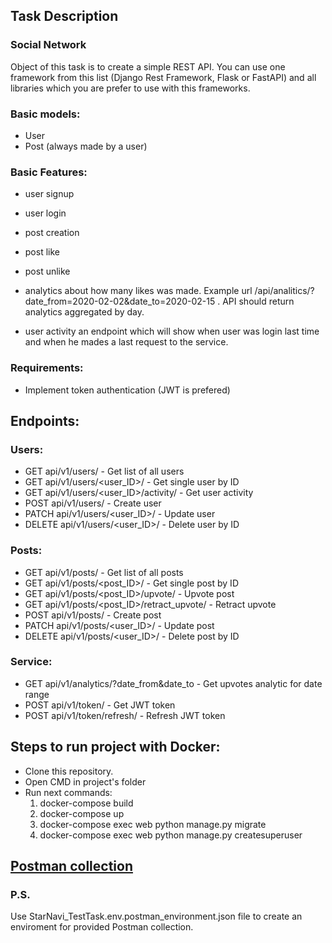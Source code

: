 ## **Task Description**

### **Social Network**
Object of this task is to create a simple REST API. You can use one framework from this list
(Django Rest Framework, Flask or FastAPI) and all libraries which you are prefer to use with
this frameworks.

### **Basic models:**
- User
- Post (always made by a user)

### **Basic Features:**
- user signup

- user login

- post creation

- post like

- post unlike

- analytics about how many likes was made. Example url
/api/analitics/?date_from=2020-02-02&date_to=2020-02-15 . API should return analytics
aggregated by day.

- user activity an endpoint which will show when user was login last time and when he
mades a last request to the service.


### **Requirements:**
- Implement token authentication (JWT is prefered)

## **Endpoints:**

### **Users:**
- GET api/v1/users/ - Get list of all users
- GET api/v1/users/<user_ID>/ - Get single user by ID
- GET api/v1/users/<user_ID>/activity/ - Get user activity
- POST api/v1/users/ - Create user
- PATCH api/v1/users/<user_ID>/ - Update user
- DELETE api/v1/users/<user_ID>/ - Delete user by ID

### **Posts:**
- GET api/v1/posts/ - Get list of all posts
- GET api/v1/posts/<post_ID>/ - Get single post by ID
- GET api/v1/posts/<post_ID>/upvote/ - Upvote post
- GET api/v1/posts/<post_ID>/retract_upvote/ - Retract upvote
- POST api/v1/posts/ - Create post
- PATCH api/v1/posts/<user_ID>/ - Update post
- DELETE api/v1/posts/<user_ID>/ - Delete post by ID

### **Service:**
- GET api/v1/analytics/?date_from&date_to - Get upvotes analytic for date range
- POST api/v1/token/ - Get JWT token
- POST api/v1/token/refresh/ - Refresh JWT token
## **Steps to run project with Docker:**

- Clone this repository.
- Open CMD in project's folder
- Run next commands:
    1. docker-compose build
    2. docker-compose up
    3. docker-compose exec web python manage.py migrate
    4. docker-compose exec web python manage.py createsuperuser

## **[Postman collection](https://www.getpostman.com/collections/228d4fa31548e09f21d9)**

### P.S.
Use StarNavi_TestTask.env.postman_environment.json file to create an enviroment for provided Postman collection.